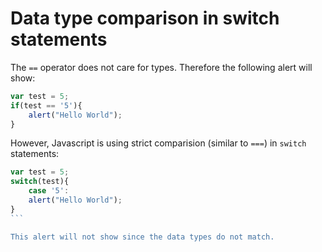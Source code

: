 # Data type comparison in switch statements

The `==` operator does not care for types. Therefore the following alert will show: 

```javascript
var test = 5; 
if(test == '5'){
	alert("Hello World");
}
```

However, Javascript is using strict comparision (similar to `===`) in `switch` statements: 

````javascript
var test = 5;
switch(test){
	case '5':
	alert("Hello World");
}
```

This alert will not show since the data types do not match. 